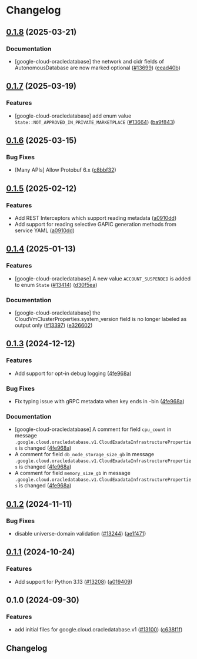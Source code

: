 # Changelog

## [0.1.8](https://github.com/googleapis/google-cloud-python/compare/google-cloud-oracledatabase-v0.1.7...google-cloud-oracledatabase-v0.1.8) (2025-03-21)


### Documentation

* [google-cloud-oracledatabase] the network and cidr fields of AutonomousDatabase are now marked optional ([#13699](https://github.com/googleapis/google-cloud-python/issues/13699)) ([eead40b](https://github.com/googleapis/google-cloud-python/commit/eead40b9752768e392b1d0f8aa3485b73b34d190))

## [0.1.7](https://github.com/googleapis/google-cloud-python/compare/google-cloud-oracledatabase-v0.1.6...google-cloud-oracledatabase-v0.1.7) (2025-03-19)


### Features

* [google-cloud-oracledatabase] add enum value `State::NOT_APPROVED_IN_PRIVATE_MARKETPLACE` ([#13664](https://github.com/googleapis/google-cloud-python/issues/13664)) ([ba9f843](https://github.com/googleapis/google-cloud-python/commit/ba9f843957ea307b187fe2a1a7fc6b043e6bd6c0))

## [0.1.6](https://github.com/googleapis/google-cloud-python/compare/google-cloud-oracledatabase-v0.1.5...google-cloud-oracledatabase-v0.1.6) (2025-03-15)


### Bug Fixes

* [Many APIs] Allow Protobuf 6.x ([c8bbf32](https://github.com/googleapis/google-cloud-python/commit/c8bbf32606e790b559b261bf96700c76b6e2bfce))

## [0.1.5](https://github.com/googleapis/google-cloud-python/compare/google-cloud-oracledatabase-v0.1.4...google-cloud-oracledatabase-v0.1.5) (2025-02-12)


### Features

* Add REST Interceptors which support reading metadata ([a0910dd](https://github.com/googleapis/google-cloud-python/commit/a0910dd51541d238bc5fcf10159066ddfd928579))
* Add support for reading selective GAPIC generation methods from service YAML ([a0910dd](https://github.com/googleapis/google-cloud-python/commit/a0910dd51541d238bc5fcf10159066ddfd928579))

## [0.1.4](https://github.com/googleapis/google-cloud-python/compare/google-cloud-oracledatabase-v0.1.3...google-cloud-oracledatabase-v0.1.4) (2025-01-13)


### Features

* [google-cloud-oracledatabase] A new value `ACCOUNT_SUSPENDED` is added to enum `State` ([#13414](https://github.com/googleapis/google-cloud-python/issues/13414)) ([d30f5ea](https://github.com/googleapis/google-cloud-python/commit/d30f5ea94a452d6ae06ee942e088594d47d36f3b))


### Documentation

* [google-cloud-oracledatabase] the CloudVmClusterProperties.system_version field is no longer labeled as output only ([#13397](https://github.com/googleapis/google-cloud-python/issues/13397)) ([e326602](https://github.com/googleapis/google-cloud-python/commit/e3266022dc8277b27d481107cf76f13b45ea0f90))

## [0.1.3](https://github.com/googleapis/google-cloud-python/compare/google-cloud-oracledatabase-v0.1.2...google-cloud-oracledatabase-v0.1.3) (2024-12-12)


### Features

* Add support for opt-in debug logging ([4fe968a](https://github.com/googleapis/google-cloud-python/commit/4fe968a7e807633afb274cca5a196494b7a85aa2))


### Bug Fixes

* Fix typing issue with gRPC metadata when key ends in -bin ([4fe968a](https://github.com/googleapis/google-cloud-python/commit/4fe968a7e807633afb274cca5a196494b7a85aa2))


### Documentation

* [google-cloud-oracledatabase] A comment for field `cpu_count` in message `.google.cloud.oracledatabase.v1.CloudExadataInfrastructureProperties` is changed ([4fe968a](https://github.com/googleapis/google-cloud-python/commit/4fe968a7e807633afb274cca5a196494b7a85aa2))
* A comment for field `db_node_storage_size_gb` in message `.google.cloud.oracledatabase.v1.CloudExadataInfrastructureProperties` is changed ([4fe968a](https://github.com/googleapis/google-cloud-python/commit/4fe968a7e807633afb274cca5a196494b7a85aa2))
* A comment for field `memory_size_gb` in message `.google.cloud.oracledatabase.v1.CloudExadataInfrastructureProperties` is changed ([4fe968a](https://github.com/googleapis/google-cloud-python/commit/4fe968a7e807633afb274cca5a196494b7a85aa2))

## [0.1.2](https://github.com/googleapis/google-cloud-python/compare/google-cloud-oracledatabase-v0.1.1...google-cloud-oracledatabase-v0.1.2) (2024-11-11)


### Bug Fixes

* disable universe-domain validation ([#13244](https://github.com/googleapis/google-cloud-python/issues/13244)) ([ae1f471](https://github.com/googleapis/google-cloud-python/commit/ae1f47175bf3354f78cb558a844a9cab00317b95))

## [0.1.1](https://github.com/googleapis/google-cloud-python/compare/google-cloud-oracledatabase-v0.1.0...google-cloud-oracledatabase-v0.1.1) (2024-10-24)


### Features

* Add support for Python 3.13 ([#13208](https://github.com/googleapis/google-cloud-python/issues/13208)) ([a019409](https://github.com/googleapis/google-cloud-python/commit/a019409a5b5a983402301f1ac175d8b7e45c3818))

## 0.1.0 (2024-09-30)


### Features

* add initial files for google.cloud.oracledatabase.v1 ([#13100](https://github.com/googleapis/google-cloud-python/issues/13100)) ([c638f1f](https://github.com/googleapis/google-cloud-python/commit/c638f1f55a85a228ec6385095ca1befb54067188))

## Changelog
